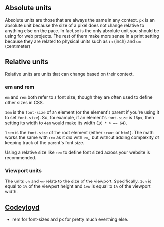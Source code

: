 ## Absolute units

Absolute units are those that are always the same in any context. `px` is an absolute unit because the size of a pixel does not change relative to anything else on the page. In fact,`px` is the only absolute unit you should be using for web projects. The rest of them make more sense in a print setting because they are related to physical units such as `in` (inch) and `cm` (centimeter)

## Relative units

Relative units are units that can change based on their context. 

### em and rem

`em` and `rem` both refer to a font size, though they are often used to define other sizes in CSS. 

`1em` is the `font-size` of an element (or the element's parent if you're using it to set `font-size`). So, for example, if an element's `font-size` is `16px`, then setting its width to `4em` would make its width (`16 * 4 == 64`).

`1rem` is the `font-size` of the root element (either `:root` or `html`). The math works the same with `rem` as it did with `em`,, but without adding complexity of keeping track of the parent's font size. 

Using a relative size like `rem` to define font sized across your website is recommended. 

### Viewport units

The units `vh` and `vw` relate to the size of the viewport. Specifically, `1vh` is equal to `1%` of the viewport height and `1vw` is equal to `1%` of the viewport width.


## [Codeyloyd](https://codyloyd.com/2021/css-units/)

- rem for font-sizes and px for pretty much everthing else.

